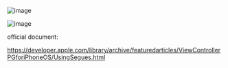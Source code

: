 ![image](https://user-images.githubusercontent.com/81428296/148575608-2829ec55-e0ea-4ca3-8c38-7efeb4f9cb1c.png)

![image](https://user-images.githubusercontent.com/81428296/148664040-373dfeac-0c0f-43e0-8c91-963d5516c62e.png)


official document:

https://developer.apple.com/library/archive/featuredarticles/ViewControllerPGforiPhoneOS/UsingSegues.html
